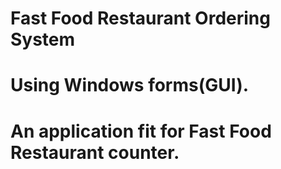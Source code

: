 # Fast Food Restaurant Ordering System
# Using Windows forms(GUI).
# An application fit for Fast Food Restaurant counter.
